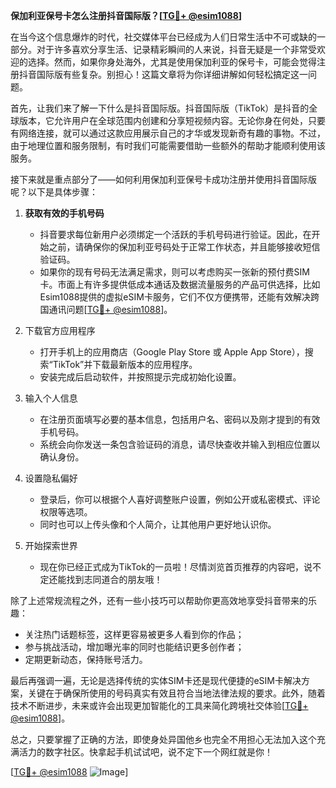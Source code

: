 **保加利亚保号卡怎么注册抖音国际版？[[TG💪+ @esim1088](https://t.me/s/esim1088)]**

在当今这个信息爆炸的时代，社交媒体平台已经成为人们日常生活中不可或缺的一部分。对于许多喜欢分享生活、记录精彩瞬间的人来说，抖音无疑是一个非常受欢迎的选择。然而，如果你身处海外，尤其是使用保加利亚的保号卡，可能会觉得注册抖音国际版有些复杂。别担心！这篇文章将为你详细讲解如何轻松搞定这一问题。

首先，让我们来了解一下什么是抖音国际版。抖音国际版（TikTok）是抖音的全球版本，它允许用户在全球范围内创建和分享短视频内容。无论你身在何处，只要有网络连接，就可以通过这款应用展示自己的才华或发现新奇有趣的事物。不过，由于地理位置和服务限制，有时我们可能需要借助一些额外的帮助才能顺利使用该服务。

接下来就是重点部分了——如何利用保加利亚保号卡成功注册并使用抖音国际版呢？以下是具体步骤：

1. **获取有效的手机号码**
   - 抖音要求每位新用户必须绑定一个活跃的手机号码进行验证。因此，在开始之前，请确保你的保加利亚号码处于正常工作状态，并且能够接收短信验证码。
   - 如果你的现有号码无法满足需求，则可以考虑购买一张新的预付费SIM卡。市面上有许多提供低成本通话及数据流量服务的产品可供选择，比如Esim1088提供的虚拟eSIM卡服务，它们不仅方便携带，还能有效解决跨国通讯问题[[TG💪+ @esim1088](https://t.me/s/esim1088)]。

2. 下载官方应用程序
   - 打开手机上的应用商店（Google Play Store 或 Apple App Store），搜索“TikTok”并下载最新版本的应用程序。
   - 安装完成后启动软件，并按照提示完成初始化设置。

3. 输入个人信息
   - 在注册页面填写必要的基本信息，包括用户名、密码以及刚才提到的有效手机号码。
   - 系统会向你发送一条包含验证码的消息，请尽快查收并输入到相应位置以确认身份。

4. 设置隐私偏好
   - 登录后，你可以根据个人喜好调整账户设置，例如公开或私密模式、评论权限等选项。
   - 同时也可以上传头像和个人简介，让其他用户更好地认识你。

5. 开始探索世界
   - 现在你已经正式成为TikTok的一员啦！尽情浏览首页推荐的内容吧，说不定还能找到志同道合的朋友哦！

除了上述常规流程之外，还有一些小技巧可以帮助你更高效地享受抖音带来的乐趣：
- 关注热门话题标签，这样更容易被更多人看到你的作品；
- 参与挑战活动，增加曝光率的同时也能结识更多创作者；
- 定期更新动态，保持账号活力。

最后再强调一遍，无论是选择传统的实体SIM卡还是现代便捷的eSIM卡解决方案，关键在于确保所使用的号码真实有效且符合当地法律法规的要求。此外，随着技术不断进步，未来或许会出现更加智能化的工具来简化跨境社交体验[[TG💪+ @esim1088](https://t.me/s/esim1088)]。

总之，只要掌握了正确的方法，即使身处异国他乡也完全不用担心无法加入这个充满活力的数字社区。快拿起手机试试吧，说不定下一个网红就是你！

[[TG💪+ @esim1088](https://t.me/s/esim1088) ![Image](https://i.postimg.cc/4NQfJmqS/Snipaste-2025-05-13-00-14-12.png)]